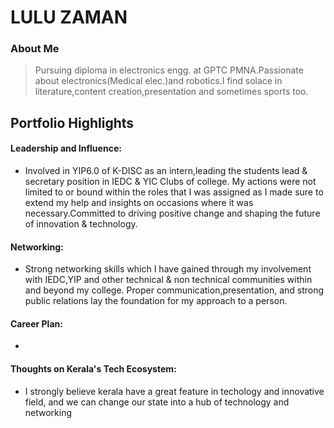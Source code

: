 # LULU ZAMAN 

### About Me

> Pursuing diploma in electronics engg. at GPTC PMNA.Passionate about electronics(Medical elec.)and robotics.I find solace in literature,content creation,presentation and sometimes sports too.


## Portfolio Highlights


#### Leadership and Influence:
- Involved in YIP6.0 of K-DISC as an intern,leading the students lead & secretary position in IEDC & YIC Clubs of college. My actions were not limited to or bound within the roles that I was assigned as I made sure to extend my help and insights on occasions where it was necessary.Committed to driving positive change and shaping the future of innovation & technology.

#### Networking:

- Strong networking skills which I have gained through my involvement with IEDC,YIP and other technical & non technical communities within and beyond my college. Proper communication,presentation, and strong public relations lay the foundation for my approach to a person.

#### Career Plan:

- 

#### Thoughts on Kerala's Tech Ecosystem:

- I strongly believe kerala have a great feature in techology and innovative field, and we can change our state into a hub of technology and networking
